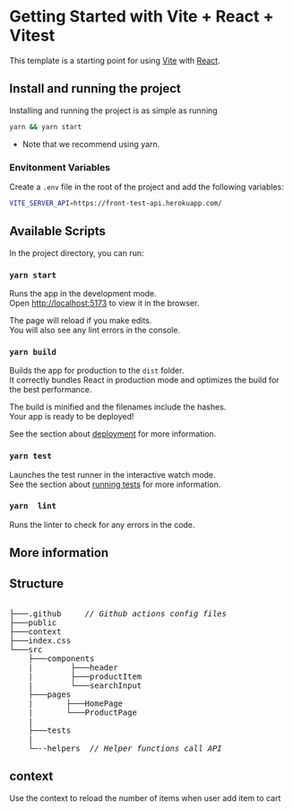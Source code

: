 # Getting Started with Vite + React + Vitest
This template is a starting point for using [Vite](https://vitejs.dev/) with [React](https://reactjs.org/).


## Install and running the project

Installing and running the project is as simple as running

```sh
yarn && yarn start
```

- Note that we recommend using yarn.
### Envitonment Variables
Create a `.env` file in the root of the project and add the following variables:

```sh
VITE_SERVER_API=https://front-test-api.herokuapp.com/
```

## Available Scripts

In the project directory, you can run:

### `yarn start`

Runs the app in the development mode.\
Open [http://localhost:5173](http://localhost:5173) to view it in the browser.

The page will reload if you make edits.\
You will also see any lint errors in the console.

### `yarn build`

Builds the app for production to the `dist` folder.\
It correctly bundles React in production mode and optimizes the build for the best performance.

The build is minified and the filenames include the hashes.\
Your app is ready to be deployed!

See the section about [deployment](https://facebook.github.io/create-react-app/docs/deployment) for more information.

### `yarn test`

Launches the test runner in the interactive watch mode.\
See the section about [running tests](https://facebook.github.io/create-react-app/docs/running-tests) for more information.



### `yarn  lint`

Runs the linter to check for any errors in the code.

## More information

## Structure
<pre>  
├───.github     <i>// Github actions config files </i>
├───public
├───context
├───index.css
└───src	
    ├───components
    |        ├───header
    |        ├───productItem
    |        └───searchInput
    ├───pages
    |       ├───HomePage
    |       └───ProductPage           
    | 
    ├───tests   
    | 
    └─--helpers <i> // Helper functions call API </i>
</pre>


## context

Use the context to reload the number of  items  when user add item to cart
